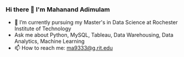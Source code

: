 ### Hi there 👋 I'm Mahanand Adimulam

- 🌱 I’m currently pursuing my Master's in Data Science at Rochester Institute of Technology
- Ask me about Python, MySQL, Tableau, Data Warehousing, Data Analytics, Machine Learning
- 📫 How to reach me: ma9333@g.rit.edu
<!--
**MahanandAdimulam/MahanandAdimulam** is a ✨ _special_ ✨ repository because its `README.md` (this file) appears on your GitHub profile.

Here are some ideas to get you started:

- 🔭 I’m currently working on ...
- 🌱 I’m currently learning ...
- 👯 I’m looking to collaborate on ...
- 🤔 I’m looking for help with ...
- 💬 Ask me about ...
- 📫 How to reach me: ...
- 😄 Pronouns: ...
- ⚡ Fun fact: ...
-->
